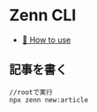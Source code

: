 # Zenn CLI

* [📘 How to use](https://zenn.dev/zenn/articles/zenn-cli-guide)

## 記事を書く
```
//rootで実行
npx zenn new:article
```
